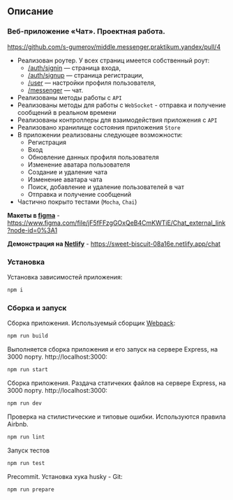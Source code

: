 ## **Описание**
### **Веб-приложение «Чат». Проектная работа.**

https://github.com/s-gumerov/middle.messenger.praktikum.yandex/pull/4

* Реализован роутер. У всех страниц имеется собственный роут:
  * [/auth/signin](/auth/signin) — страница входа,
  * [/auth/signup](/auth/signup) — страница регистрации,
  * [/user](/user) — настройки профиля пользователя,
  * [/messenger](/messenger) — чат.
* Реализованы методы работы с `API`
* Реализованы методы для работы с `WebSocket` - отправка и получение сообщений в реальном времени
* Реализованы контроллеры для взаимодействия приложения с `API` 
* Реализовано хранилище состояния приложения `Store`
* В приложении реализованы следующее возможности:
  * Регистрация
  * Вход
  * Обновление данных профиля пользователя
  * Изменение аватара пользователя
  * Создание и удаление чата
  * Изменение аватара чата
  * Поиск, добавление и удаление пользователей в чат
  * Отправка и получение сообщений
* Частично покрыто тестами (`Mocha`, `Chai`)


**Макеты в [figma](https://www.figma.com/file/jF5fFFzgGOxQeB4CmKWTiE/Chat_external_link?node-id=0%3A1)** - https://www.figma.com/file/jF5fFFzgGOxQeB4CmKWTiE/Chat_external_link?node-id=0%3A1


**Демонстрация на
[Netlify](https://sweet-biscuit-08a16e.netlify.app/chat)** - https://sweet-biscuit-08a16e.netlify.app/chat


### Установка

Установка зависимостей приложения:

```bash
npm i
```

### Сборка и запуск

Сборка приложения. Используемый сборщик [Webpack](https://webpack.js.org/):

```bash
npm run build
```

Выполняется сборка приложения и его запуск на сервере Express, на 3000 порту. http://localhost:3000:

```bash
npm run start
```

Сборка приложения. Раздача статичеких файлов на сервере Express, на 3000 порту. http://localhost:3000:

```bash
npm run dev
```

Проверка на стилистические и типовые ошибки. Используются правила Airbnb.

```bash
npm run lint
```

Запуск тестов

```bash
npm run test
```

Precommit. Установка хука husky - Git:

```bash
npm run prepare
```